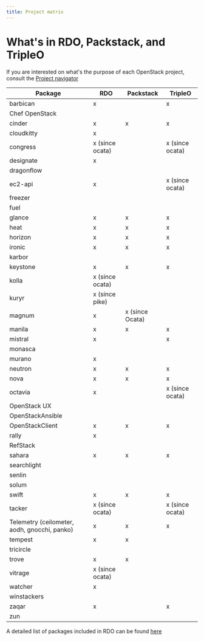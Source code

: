 ```yaml
---
title: Project matrix
---
```


# What's in RDO, Packstack, and TripleO

If you are interested on what's the purpose of each OpenStack project, consult the [Project navigator](https://www.openstack.org/software/project-navigator/)

| Package | RDO | Packstack | TripleO |
|---------|-----|-----------|---------|
|barbican| x |   | x |
|Chef OpenStack|   |   |   |
|cinder| x  | x | x |
|cloudkitty| x |   |   |
|congress| x (since ocata)  |   | x (since ocata) |
|designate|  x  |   |   |
|dragonflow|   |   |   |
|ec2-api| x |   | x (since ocata) |
|freezer|   |   |   |
|fuel|   |   |   |
|glance| x  | x | x |
|heat| x  | x | x |
|horizon| x | x | x |
|ironic| x  | x | x |
|karbor|   |   |   |
|keystone| x  | x | x |
|kolla| x (since ocata)  |   |   |
|kuryr| x (since pike)  |   |   |
|magnum| x | x (since Ocata)  |   |
|manila| x  | x | x |
|mistral| x |   | x |
|monasca|   |   |   |
|murano| x |   |   |
|neutron| x  | x | x |
|nova| x  | x | x |
|octavia| x |   | x (since ocata) |
|OpenStack UX|   |   |   |
|OpenStackAnsible|   |   |   |
|OpenStackClient| x | x | x |
|rally| x |   |   |
|RefStack|   |   |   |
|sahara| x  | x | x |
|searchlight|   |   |   |
|senlin|   |   |   |
|solum|   |   |   |
|swift| x  | x | x |
|tacker| x (since ocata) |   | x (since ocata) |
|Telemetry (ceilometer, aodh, gnocchi, panko)| x | x | x |
|tempest | x  | x |   |
|tricircle|   |   |   |
|trove| x | x |   |
|vitrage| x (since ocata) |   |   |
|watcher| x |   |   |
|winstackers|   |   |   |
|zaqar| x |   | x |
|zun|   |   |   |

A detailed list of packages included in RDO can be found [here](/documentation/package-list/)


